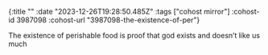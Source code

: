 {:title ""
 :date "2023-12-26T19:28:50.485Z"
 :tags ["cohost mirror"]
 :cohost-id 3987098
 :cohost-url "3987098-the-existence-of-per"}

The existence of perishable food is proof that god exists and doesn’t like us much